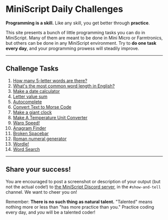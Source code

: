 # MiniScript Daily Challenges

**Programming is a skill.**  Like any skill, you get better through **practice**.

This site presents a bunch of little programming tasks you can do in MiniScript.  Many of them are meant to be done in Mini Micro or Farmtronics, but others can be done in any MiniScript environment.  Try to **do one task every day**, and your programming prowess will steadily improve.

---

## Challenge Tasks

<!-- DO NOT EDIT BELOW THIS LINE -->

1. [How many 5-letter words are there?](tasks/5-letter-words.md)
1. [What's the most common word length in English?](tasks/most-common-word-len.md)
1. [Make a date calculator](tasks/dateCalc.md)
1. [Letter value sum](tasks/letterSum.md)
1. [Autocomplete](tasks/autocomplete.md)
1. [Convert Text to Morse Code](tasks/morse.md)
1. [Make a giant clock](tasks/clock.md)
1. [Make A Temperature Unit Converter](tasks/temperature.md)
1. [Warp Speed!](tasks/warpSpeed.md)
1. [Anagram Finder](tasks/anagrams.md)
1. [Broken Spacebar](tasks/brokenSpacebar.md)
1. [Roman numeral generator](tasks/decToRoman.md)
1. [Wordle!](tasks/wordle.md)
1. [Word Search](tasks/wordSearch.md)

<!-- DO NOT EDIT ABOVE THIS LINE -->

---

## Share your success!

You are encouraged to post a screenshot or description of your output (but not the actual code!) to [the MiniScript Discord server](https://discord.gg/7s6zajx), in the `#show-and-tell` channel.  We want to cheer you on!

Remember: **There is no such thing as natural talent.**  "Talented" means nothing more or less than "has more practice than you."  Practice coding every day, and *you* will be a talented coder!
